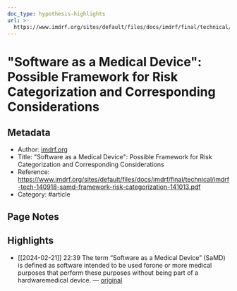 ```yaml
---
doc_type: hypothesis-highlights
url: >-
  https://www.imdrf.org/sites/default/files/docs/imdrf/final/technical/imdrf-tech-140918-samd-framework-risk-categorization-141013.pdf
---
```


# "Software as a Medical Device":  Possible Framework for Risk Categorization and Corresponding Considerations

## Metadata
- Author: [imdrf.org]()
- Title: "Software as a Medical Device":  Possible Framework for Risk Categorization and Corresponding Considerations
- Reference: https://www.imdrf.org/sites/default/files/docs/imdrf/final/technical/imdrf-tech-140918-samd-framework-risk-categorization-141013.pdf
- Category: #article

## Page Notes
## Highlights
- [[2024-02-21]] 22:39 The term “Software as a Medical Device” (SaMD) is defined as software intended to be used forone or more medical purposes that perform these purposes without being part of a hardwaremedical device. — [original](https://hyp.is/qcYBntEBEe6IYOfetxlu7A/www.imdrf.org/sites/default/files/docs/imdrf/final/technical/imdrf-tech-140918-samd-framework-risk-categorization-141013.pdf)




